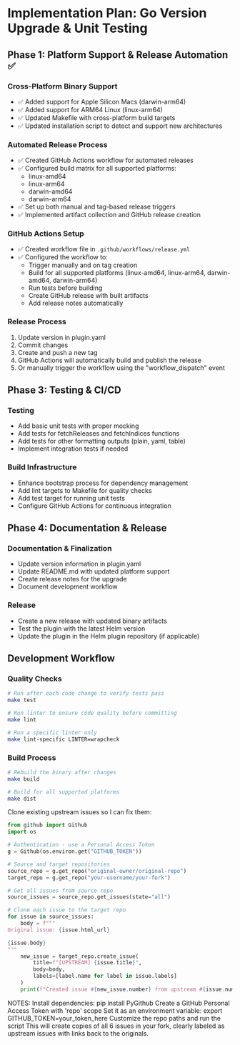 # Implementation Plan: Go Version Upgrade & Unit Testing

## Phase 1: Platform Support & Release Automation ✅

### Cross-Platform Binary Support
- ✅ Added support for Apple Silicon Macs (darwin-arm64)
- ✅ Added support for ARM64 Linux (linux-arm64)
- ✅ Updated Makefile with cross-platform build targets
- ✅ Updated installation script to detect and support new architectures

### Automated Release Process
- ✅ Created GitHub Actions workflow for automated releases
- ✅ Configured build matrix for all supported platforms:
  - linux-amd64
  - linux-arm64
  - darwin-amd64
  - darwin-arm64
- ✅ Set up both manual and tag-based release triggers
- ✅ Implemented artifact collection and GitHub release creation

### GitHub Actions Setup
- ✅ Created workflow file in `.github/workflows/release.yml`
- ✅ Configured the workflow to:
  - Trigger manually and on tag creation
  - Build for all supported platforms (linux-amd64, linux-arm64, darwin-amd64, darwin-arm64)
  - Run tests before building
  - Create GitHub release with built artifacts
  - Add release notes automatically

### Release Process
1. Update version in plugin.yaml
2. Commit changes
3. Create and push a new tag
4. GitHub Actions will automatically build and publish the release
5. Or manually trigger the workflow using the "workflow_dispatch" event

## Phase 3: Testing & CI/CD

### Testing
- Add basic unit tests with proper mocking
- Add tests for fetchReleases and fetchIndices functions
- Add tests for other formatting outputs (plain, yaml, table)
- Implement integration tests if needed

### Build Infrastructure
- Enhance bootstrap process for dependency management
- Add lint targets to Makefile for quality checks
- Add test target for running unit tests
- Configure GitHub Actions for continuous integration

## Phase 4: Documentation & Release

### Documentation & Finalization
- Update version information in plugin.yaml
- Update README.md with updated platform support
- Create release notes for the upgrade
- Document development workflow

### Release
- Create a new release with updated binary artifacts
- Test the plugin with the latest Helm version
- Update the plugin in the Helm plugin repository (if applicable)

## Development Workflow

### Quality Checks
```bash
# Run after each code change to verify tests pass
make test

# Run linter to ensure code quality before committing
make lint

# Run a specific linter only
make lint-specific LINTER=wrapcheck
```

### Build Process
```bash
# Rebuild the binary after changes
make build

# Build for all supported platforms
make dist
```

Clone existing upstream issues so I can fix them:

```python
from github import Github
import os

# Authentication - use a Personal Access Token
g = Github(os.environ.get("GITHUB_TOKEN"))

# Source and target repositories
source_repo = g.get_repo("original-owner/original-repo")
target_repo = g.get_repo("your-username/your-fork")

# Get all issues from source repo
source_issues = source_repo.get_issues(state="all")

# Clone each issue to the target repo
for issue in source_issues:
    body = f"""
Original issue: {issue.html_url}

{issue.body}
"""
    new_issue = target_repo.create_issue(
        title=f"[UPSTREAM] {issue.title}",
        body=body,
        labels=[label.name for label in issue.labels]
    )
    print(f"Created issue #{new_issue.number} from upstream #{issue.number}")
```

NOTES:
Install dependencies: pip install PyGithub
Create a GitHub Personal Access Token with 'repo' scope
Set it as an environment variable: export GITHUB_TOKEN=your_token_here
Customize the repo paths and run the script
This will create copies of all 6 issues in your fork, clearly labeled as upstream issues with links back to the originals.